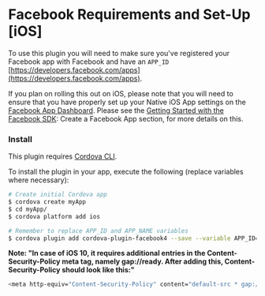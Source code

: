 # Facebook Requirements and Set-Up [iOS]

To use this plugin you will need to make sure you've registered your Facebook app with Facebook and have an `APP_ID` [https://developers.facebook.com/apps](https://developers.facebook.com/apps).

If you plan on rolling this out on iOS, please note that you will need to ensure that you have properly set up your Native iOS App settings on the [Facebook App Dashboard](http://developers.facebook.com/apps). Please see the [Getting Started with the Facebook SDK](https://developers.facebook.com/docs/ios/getting-started/): Create a Facebook App section, for more details on this.

### Install

This plugin requires [Cordova CLI](http://cordova.apache.org/docs/en/3.5.0/guide_cli_index.md.html).

To install the plugin in your app, execute the following (replace variables where necessary):

```sh
# Create initial Cordova app
$ cordova create myApp
$ cd myApp/
$ cordova platform add ios

# Remember to replace APP_ID and APP_NAME variables
$ cordova plugin add cordova-plugin-facebook4 --save --variable APP_ID="123456789" --variable APP_NAME="myApplication"
```

**Note: "In case of iOS 10, it requires additional entries in the Content-Security-Policy meta tag, namely gap://ready. After adding this, Content-Security-Policy should look like this:"**

```sh
<meta http-equiv="Content-Security-Policy" content="default-src * gap://ready; style-src 'self' 'unsafe-inline'; img-src 'self' data:; script-src * 'unsafe-inline' 'unsafe-eval'">
```